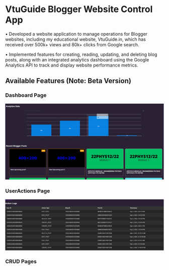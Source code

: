 # VtuGuide Blogger Website Control App
• Developed a website application to manage operations for Blogger websites, including my educational website, VtuGuide.in, which has received over 500k+ views and 80k+ clicks from Google search.


• Implemented features for creating, reading, updating, and deleting blog posts, along with an integrated analytics dashboard using the Google Analytics API to track and display website performance metrics.


## Available Features (Note: Beta Version)

### Dashboard Page
![Dashboard Page](./frontend/public/assets/dashboard.PNG)

### UserActions Page
![UserActions Page](./frontend/public/assets/actionlogs.PNG)

### CRUD Pages
